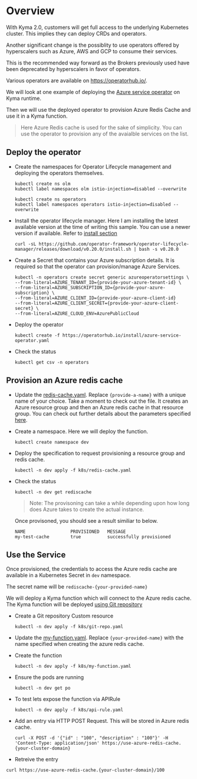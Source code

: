 # Overview

With Kyma 2.0, customers will get full access to the underlying Kubernetes cluster. This implies they can deploy CRDs and operators.

Another significant change is the possiblity to use operators offered by hyperscalers such as Azure, AWS and GCP to consume their services.

This is the recommended way forward as the Brokers previously used have been deprecated by hyperscalers in favor of operators.

Various operators are available on <https://operatorhub.io/>.

We will look at one example of deploying the [Azure service operator](https://operatorhub.io/operator/azure-service-operator) on Kyma runtime.

Then we will use the deployed operator to provision Azure Redis Cache and use it in a Kyma function.

> Here Azure Redis cache is used for the sake of simplicity. You can use the operator to provision any of the avaialble services on the list.

## Deploy the operator

* Create the namespaces for Operator Lifecycle management and deploying the operators themselves.

    ```shell
    kubectl create ns olm
    kubectl label namespaces olm istio-injection=disabled --overwrite

    kubectl create ns operators
    kubectl label namespaces operators istio-injection=disabled --overwrite
    ```

* Install the operator lifecycle manager. Here I am installing the latest available version at the time of writing this sample. You can use a newer version if available. Refer to [install section](https://operatorhub.io/operator/azure-service-operator)

    ```shell
    curl -sL https://github.com/operator-framework/operator-lifecycle-manager/releases/download/v0.20.0/install.sh | bash -s v0.20.0
    ```

* Create a Secret that contains your Azure subscription details. It is required so that the operator can provision/manage Azure Services.

    ```shell
    kubectl -n operators create secret generic azureoperatorsettings \
    --from-literal=AZURE_TENANT_ID={provide-your-azure-tenant-id} \
    --from-literal=AZURE_SUBSCRIPTION_ID={provide-your-azure-subscription} \
    --from-literal=AZURE_CLIENT_ID={provide-your-azure-client-id} 
    --from-literal=AZURE_CLIENT_SECRET={provide-your-azure-client-secret} \
    --from-literal=AZURE_CLOUD_ENV=AzurePublicCloud
    ```

* Deploy the operator

    ```shell
    kubectl create -f https://operatorhub.io/install/azure-service-operator.yaml
    ```

* Check the status

    ```shell
    kubectl get csv -n operators
    ```

## Provision an Azure redis cache

* Update the [redis-cache.yaml](./k8s/redis-cache.yaml). Replace `{provide-a-name}` with a unique name of your choice. Take a moment to check out the file. It creates an Azure resource group and then an Azure redis cache in that resource group. You can check out further details about the parameters specified [here](https://github.com/Azure/azure-service-operator/blob/main/docs/v1/services/rediscache/rediscache.md).

* Create a namespace. Here we will deploy the function.

    ```shell
    kubectl create namespace dev
    ```

* Deploy the specification to request provisioning a resource group and redis cache.

    ```shell
    kubectl -n dev apply -f k8s/redis-cache.yaml
    ```

* Check the status

    ```shell
    kubectl -n dev get rediscache
    ```

    >Note: The provisoning can take a while depending upon how long does Azure takes to create the actual instance.

    Once provisoned, you should see a result similiar to below.

    ```shell
    NAME                 PROVISIONED   MESSAGE
    my-test-cache        true          successfully provisioned
    ```

## Use the Service

Once provisioned, the credentials to access the Azure redis cache are available in a Kubernetes Secret in `dev` namespace.

The secret name will be `rediscache-{your-provided-name}`

We will deploy a Kyma function which will connect to the Azure redis cache. The Kyma function will be deployed [using Git repository](https://kyma-project.io/docs/kyma/latest/03-tutorials/00-serverless/svls-02-create-git-function/)

* Create a Git repository Custom resource

    ```shell
    kubectl -n dev apply -f k8s/git-repo.yaml
    ```

* Update the [my-function.yaml](./k8s/my-function.yaml). Replace `{your-provided-name}` with the name specified when creating the azure redis cache.

* Create the function

    ```shell
    kubectl -n dev apply -f k8s/my-function.yaml
    ```

* Ensure the pods are running

    ```shell
    kubectl -n dev get po
    ```

* To test lets expose the function via APIRule

    ```shell
    kubectl -n dev apply -f k8s/api-rule.yaml
    ```

* Add an entry via HTTP POST Request. This will be stored in Azure redis cache.

    ```shell
    curl -X POST -d '{"id" : "100", "description" : "100"}' -H 'Content-Type: application/json' https://use-azure-redis-cache.{your-cluster-domain}
    ```

* Retreive the entry

```shell
curl https://use-azure-redis-cache.{your-cluster-domain}/100
```
